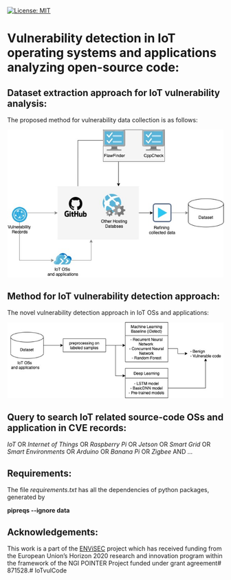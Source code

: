 [![License: MIT](https://img.shields.io/badge/License-MIT-yellow.svg)](https://opensource.org/licenses/MIT)

# Vulnerability detection in IoT operating systems and applications analyzing open-source code:


## Dataset extraction approach for IoT vulnerability analysis:
The proposed method for vulnerability data collection is as follows:

![framework](figure/framework.jpg?raw=true "The proposed framework for vulnerability data collection")


## Method for IoT vulnerability detection approach:
The novel vulnerability detection approach in IoT OSs and applications:

![framework](figure/MLframework.jpg?raw=true "The proposed method for vulnerability detection in IoT OSs and applications")


## Query to search IoT related source-code OSs and application in CVE records:

_IoT_  OR _Internet of Things_ OR _Raspberry Pi_ OR  _Jetson_ OR _Smart Grid_ OR _Smart Environments_ 
OR _Arduino_ OR _Banana Pi_ OR _Zigbee_
AND
_..._


## Requirements:
The file _requirements.txt_ has all the dependencies of python packages, generated by

__pipreqs --ignore data__


## Acknowledgements:
This work is a part of the [ENViSEC](https://smartseclab.com/envisec/) project which has received funding from the‌ European Union’s Horizon 2020 research and innovation program within the framework of the NGI POINTER Project funded under grant agreement# 871528.# IoTvulCode
